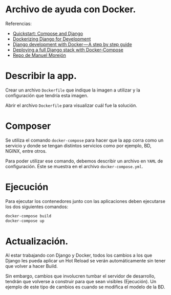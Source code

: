 # Archivo de ayuda con Docker.

Referencias:
  - [Quickstart: Compose and Django](https://docs.docker.com/compose/django/)
  - [Dockerizing Django for Development](https://fernandofreitasalves.com/dockerizing-django-for-development/)
  - [Django development with Docker — A step by step guide](https://blog.devartis.com/django-development-with-docker-a-step-by-step-guide-525c0d08291)
  - [Deploying a full Django stack with Docker-Compose](https://www.capside.com/labs/deploying-full-django-stack-with-docker-compose/)
  - [Repo de Manuel Morejón](https://github.com/mmorejon/docker-django)

# Describir la app.
Crear un archivo `Dockerfile` que indique la imagen a utilizar y la configuración
que tendría esta imagen.

Abrir el archivo `Dockerfile` para visualizar cuál fue la solución.

# Composer
Se utiliza el comando `docker-compose` para hacer que la app corra como un servicio
y donde se tengan distintos servicios como por ejemplo, BD, NGINX, entre otros.

Para poder utilizar ese comando, debemos describir un archivo en `YAML` de configuración.
Éste se muestra en el archivo `docker-compose.yml`.

# Ejecución
Para ejecutar los contenedores junto con las aplicaciones deben ejecutarse
los dos siguientes comandos:
```bash
docker-compose build
docker-compose up
```

# Actualización.
Al estar trabajando con Django y Docker, todos los cambios a los que Django
les pueda aplicar un Hot Reload se verán automáticamente sin tener que volver a hacer Build.

Sin embargo, cambios que involucren tumbar el servidor de desarrollo, tendrán
que volverse a construir para que sean visibles (Ejecución). Un ejemplo de este tipo de cambios
es cuando se modifica el modelo de la BD.
